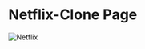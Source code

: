 # Netflix-Clone Page 
![Netflix](https://user-images.githubusercontent.com/83999940/178733510-4b5e021a-577d-4ed3-beed-5e58280352be.png)

